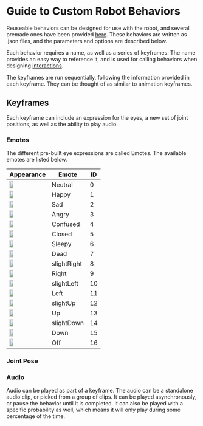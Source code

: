 # Guide to Custom Robot Behaviors
Reuseable behaviors can be designed for use with the robot, and several premade ones have been provided [here](). These behaviors are written as .json files, and the parameters and options are described below.

Each behavior requires a name, as well as a series of keyframes. The name provides an easy way to reference it, and is used for calling behaviors when designing [interactions]().

The keyframes are run sequentially, following the information provided in each keyframe. They can be thought of as similar to animation keyframes.

## Keyframes
Each keyframe can include an expression for the eyes, a new set of joint positions, as well as the ability to play audio. 


### Emotes
The different pre-built eye expressions are called Emotes. The available emotes are listed below.

| Appearance                        | Emote       | ID |
| --------------------------------- | ----------- | -- |
| <img src="res/.png" width="30%"/> | Neutral     | 0  |
| <img src="res/.png" width="30%"/> | Happy       | 1  |
| <img src="res/.png" width="30%"/> | Sad         | 2  |
| <img src="res/.png" width="30%"/> | Angry       | 3  |
| <img src="res/.png" width="30%"/> | Confused    | 4  |
| <img src="res/.png" width="30%"/> | Closed      | 5  |
| <img src="res/.png" width="30%"/> | Sleepy      | 6  |
| <img src="res/.png" width="30%"/> | Dead        | 7  |
| <img src="res/.png" width="30%"/> | slightRight | 8  |
| <img src="res/.png" width="30%"/> | Right       | 9  |
| <img src="res/.png" width="30%"/> | slightLeft  | 10 |
| <img src="res/.png" width="30%"/> | Left        | 11 |
| <img src="res/.png" width="30%"/> | slightUp    | 12 |
| <img src="res/.png" width="30%"/> | Up          | 13 |
| <img src="res/.png" width="30%"/> | slightDown  | 14 |
| <img src="res/.png" width="30%"/> | Down        | 15 |
| <img src="res/.png" width="30%"/> | Off         | 16 |


### Joint Pose



### Audio
Audio can be played as part of a keyframe. The audio can be a standalone audio clip, or picked from a group of clips. It can be played asynchronously, or pause the behavior until it is completed. It can also be played with a specific probability as well, which means it will only play during some percentage of the time.
